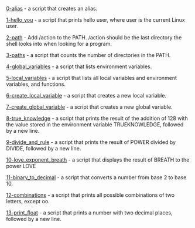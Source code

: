[0-alias](0-alias) -  a script that creates an alias.

[1-hello_you](1-hello_you) - a script that prints hello user, where user is the current Linux user.

[2-path](2-path) - Add /action to the PATH. /action should be the last directory the shell looks into when looking for a program.

[3-paths](3-paths) - a script that counts the number of directories in the PATH.

[4-global_variables](4-global_variables) -  a script that lists environment variables.

[5-local_variables](5-local_variables) - a script that lists all local variables and environment variables, and functions.

[6-create_local_variable](6-create_local_variable) - a script that creates a new local variable.

[7-create_global_variable](7-create_global_variable) - a script that creates a new global variable.

[8-true_knowledge](8-true_knowledge) - a script that prints the result of the addition of 128 with the value stored in the environment variable TRUEKNOWLEDGE, followed by a new line.

[9-divide_and_rule](9-divide_and_rule) - a script that prints the result of POWER divided by DIVIDE, followed by a new line.

[10-love_exponent_breath](10-love_exponent_breath) - a script that displays the result of BREATH to the power LOVE

[11-binary_to_decimal](11-binary_to_decimal) -  a script that converts a number from base 2 to base 10.

[12-combinations](12-combinations) - a script that prints all possible combinations of two letters, except oo.

[13-print_float](13-print_float) - a script that prints a number with two decimal places, followed by a new line.


